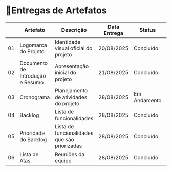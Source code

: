 # 📌Entregas de Artefatos

|  | Artefato                         | Descrição                                     |Data Entrega|    Status   |     Link no Repositório      |
|----|----------------------------------|-----------------------------------------------|------------|-------------|------------------------------|
| 01 | Logomarca do Projeto             | Identidade visual oficial do projeto          | 20/08/2025 | Concluído   | [Ver Arquivo](https://avatars.githubusercontent.com/u/225202733?v=4) |
| 02 | Documento de Introdução e Resumo | Apresentação inicial do projeto               | 21/08/2025 | Concluído   | [Ver Arquivo](https://github.com/sandreiadias-ship-it/CYBER-HAWKS/blob/6b6f8afd5b350df88bde2c4c971327c9d3b0e7c3/README.md)|
| 03 | Cronograma                       | Planejamento de atividades do projeto         | 28/08/2025 | Em Andamento| [Ver Arquivo](https://github.com/users/sandreiadias-ship-it/projects/10/views/4)|
| 04 | Backlog                          | Lista de funcionalidades         | 28/08/2025 | Concluído | [Ver Arquivo](https://github.com/sandreiadias-ship-it/CYBER-HAWKS/blob/64b4aa7742b1a3a60da61a1f94971cf5a415c803/BACKLOG.md)|
| 05 | Prioridade do Backlog                          | Lista de funcionalidades que são priorizadas          | 28/08/2025 | Concluído | [Ver Arquivo](https://github.com/sandreiadias-ship-it/CYBER-HAWKS/blob/c15984217779810e367a6c782981c57f1d462fa2/PRIORIDADE%20DO%20BACKLOG.md)|
| 06 | Lista de Atas                         | Reuniões da equipe          | 28/08/2025 | Concluído | [Ver Arquivo](https://github.com/sandreiadias-ship-it/CYBER-HAWKS/tree/5317f59b6de6aa01322cfe4ffa12ee855ba256dc/atas)|
